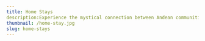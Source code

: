 ```yaml
---
title: Home Stays
description:Experience the mystical connection between Andean communities and their beloved alpacas with a traditional ceremony in Patacancha. Witness colorful rituals, learn about the importance of alpacas in Andean culture, and even participate in weaving demonstrations.
thumbnail: /home-stay.jpg
slug: home-stays
---
```


